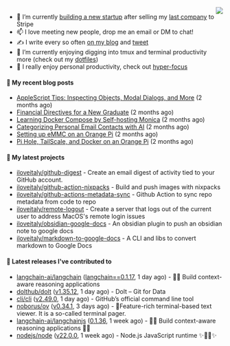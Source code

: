 <img align="right" src="https://github-readme-stats.vercel.app/api?username=iloveitaly&show_icons=true&text_color=718096&hide_title=true"/>

- 🔭 I’m currently [building a new startup](https://mikebian.co/bye-stripe-on-to-the-next-adventure/) after selling my [last company](https://suitesync.io) to Stripe
- 📫 I love meeting new people, drop me an email or DM to chat!
- ✍️ I write every so often [on my blog](http://mikebian.co/) and [tweet](https://twitter.com/mike_bianco)
- 🌱 I’m currently enjoying digging into tmux and terminal productivity more (check out my [dotfiles](https://github.com/iloveitaly/dotfiles))
- 💬 I really enjoy personal productivity, check out [hyper-focus](https://github.com/iloveitaly/hyper-focus)

#### 📜 My recent blog posts


- [AppleScript Tips: Inspecting Objects, Modal Dialogs, and More](https://mikebian.co/applescript-tips-inspecting-objects-modal-dialogs-and-more/) (2 months ago)
- [Financial Directives for a New Graduate](https://mikebian.co/financial-directives-for-a-new-graduate/) (2 months ago)
- [Learning Docker Compose by Self-hosting Monica](https://mikebian.co/learning-docker-compose-by-self-hosting-monica/) (2 months ago)
- [Categorizing Personal Email Contacts with AI](https://mikebian.co/categorizing-personal-email-contacts-with-ai/) (2 months ago)
- [Setting up eMMC on an Orange Pi](https://mikebian.co/setting-up-emmc-on-an-orange-pi/) (2 months ago)
- [Pi Hole, TailScale, and Docker on an Orange Pi](https://mikebian.co/pi-hole-tailscale-and-docker-on-an-orange-pi/) (2 months ago)

#### 🌱 My latest projects


- [iloveitaly/github-digest](https://github.com/iloveitaly/github-digest) - Create an email digest of activity tied to your GitHub account.
- [iloveitaly/github-action-nixpacks](https://github.com/iloveitaly/github-action-nixpacks) - Build and push images with nixpacks
- [iloveitaly/github-actions-metadata-sync](https://github.com/iloveitaly/github-actions-metadata-sync) - Github Action to sync repo metadata from code to repo
- [iloveitaly/remote-logout](https://github.com/iloveitaly/remote-logout) - Create a server that logs out of the current user to address MacOS&#39;s remote login issues
- [iloveitaly/obsidian-google-docs](https://github.com/iloveitaly/obsidian-google-docs) - An obsidian plugin to push an obsidian note to google docs
- [iloveitaly/markdown-to-google-docs](https://github.com/iloveitaly/markdown-to-google-docs) - A CLI and libs to convert markdown to Google Docs

#### 🔭 Latest releases I've contributed to


- [langchain-ai/langchain](https://github.com/langchain-ai/langchain) ([langchain==0.1.17](https://github.com/langchain-ai/langchain/releases/tag/langchain%3D%3D0.1.17), 1 day ago) - 🦜🔗 Build context-aware reasoning applications
- [dolthub/dolt](https://github.com/dolthub/dolt) ([v1.35.12](https://github.com/dolthub/dolt/releases/tag/v1.35.12), 1 day ago) - Dolt – Git for Data
- [cli/cli](https://github.com/cli/cli) ([v2.49.0](https://github.com/cli/cli/releases/tag/v2.49.0), 1 day ago) - GitHub’s official command line tool
- [noborus/ov](https://github.com/noborus/ov) ([v0.34.1](https://github.com/noborus/ov/releases/tag/v0.34.1), 3 days ago) - 🎑Feature-rich terminal-based text viewer.  It is a so-called terminal pager.
- [langchain-ai/langchainjs](https://github.com/langchain-ai/langchainjs) ([0.1.36](https://github.com/langchain-ai/langchainjs/releases/tag/0.1.36), 1 week ago) - 🦜🔗 Build context-aware reasoning applications 🦜🔗
- [nodejs/node](https://github.com/nodejs/node) ([v22.0.0](https://github.com/nodejs/node/releases/tag/v22.0.0), 1 week ago) - Node.js JavaScript runtime ✨🐢🚀✨
